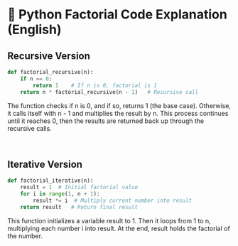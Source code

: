 # 🧠 Python Factorial Code Explanation (English)

## Recursive Version

```python
def factorial_recursive(n):
    if n == 0:
        return 1    # If n is 0, factorial is 1
    return n * factorial_recursive(n - 1)   # Recursive call
```

The function checks if n is 0, and if so, returns 1 (the base case). Otherwise, it calls itself with n - 1 and multiplies the result by n. This process continues until it reaches 0, then the results are returned back up through the recursive calls.

<br/>

## Iterative Version

```python
def factorial_iterative(n):
    result = 1  # Initial factorial value
    for i in range(1, n + 1):
        result *= i  # Multiply current number into result
    return result   # Return final result
```

This function initializes a variable result to 1. Then it loops from 1 to n, multiplying each number i into result. At the end, result holds the factorial of the number.




